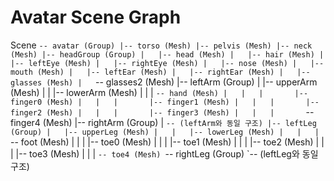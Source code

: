 # Avatar Scene Graph

Scene
`-- avatar (Group)
    |-- torso (Mesh)
    |-- pelvis (Mesh)
    |-- neck (Mesh)
    |-- headGroup (Group)
    |   |-- head (Mesh)
    |   |-- hair (Mesh)
    |   |-- leftEye (Mesh)
    |   |-- rightEye (Mesh)
    |   |-- nose (Mesh)
    |   |-- mouth (Mesh)
    |   |-- leftEar (Mesh)
    |   |-- rightEar (Mesh)
    |   |-- glasses (Mesh)
    |   `-- glasses2 (Mesh)
    |-- leftArm (Group)
    |   |-- upperArm (Mesh)
    |   |   |-- lowerArm (Mesh)
    |   |   |   `-- hand (Mesh)
    |   |   |       |-- finger0 (Mesh)
    |   |   |       |-- finger1 (Mesh)
    |   |   |       |-- finger2 (Mesh)
    |   |   |       |-- finger3 (Mesh)
    |   |   |       `-- finger4 (Mesh)
    |-- rightArm (Group)
    |   `-- (leftArm와 동일 구조)
    |-- leftLeg (Group)
    |   |-- upperLeg (Mesh)
    |   |   |-- lowerLeg (Mesh)
    |   |   |   `-- foot (Mesh)
    |   |   |       |-- toe0 (Mesh)
    |   |   |       |-- toe1 (Mesh)
    |   |   |       |-- toe2 (Mesh)
    |   |   |       |-- toe3 (Mesh)
    |   |   |       `-- toe4 (Mesh)
    `-- rightLeg (Group)
        `-- (leftLeg와 동일 구조)
